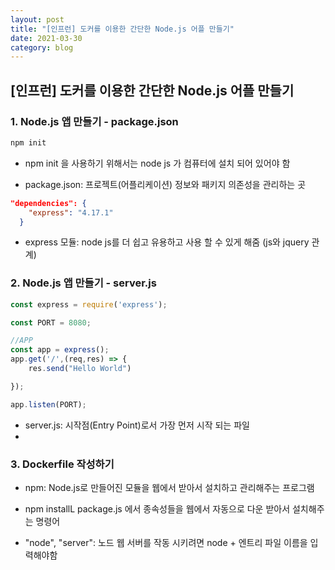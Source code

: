 ```yaml
---
layout: post
title: "[인프런] 도커를 이용한 간단한 Node.js 어플 만들기"
date: 2021-03-30
category: blog
---
```


## [인프런] 도커를 이용한 간단한 Node.js 어플 만들기


### 1. Node.js 앱 만들기 - package.json

```node.js
npm init
```

- npm init 을 사용하기 위해서는 node js 가 컴퓨터에 설치 되어 있어야 함

- package.json: 프로젝트(어플리케이션) 정보와 패키지 의존성을 관리하는 곳

```json
"dependencies": {
    "express": "4.17.1"
  }
```
- express 모듈: node js를 더 쉽고 유용하고 사용 할 수 있게 해줌 (js와 jquery 관계)


### 2. Node.js 앱 만들기 - server.js

```node.js
const express = require('express');

const PORT = 8080;

//APP
const app = express();
app.get('/',(req,res) => {
    res.send("Hello World")

});

app.listen(PORT);
```

- server.js: 시작점(Entry Point)로서 가장 먼저 시작 되는 파일
- 

### 3. Dockerfile 작성하기

- npm: Node.js로 만들어진 모듈을 웹에서 받아서 설치하고 관리해주는 프로그램

- npm installL package.js 에서 종속성들을 웹에서 자동으로 다운 받아서 설치해주는 명령어

- "node", "server": 노드 웹 서버를 작동 시키려면 node + 엔트리 파일 이름을 입력해야함



